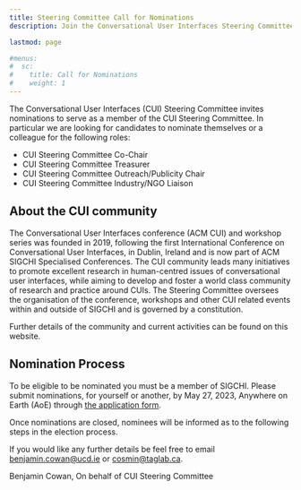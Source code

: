 ```yaml
---
title: Steering Committee Call for Nominations
description: Join the Conversational User Interfaces Steering Committee

lastmod: page

#menus:
#  sc:
#    title: Call for Nominations
#    weight: 1
---
```


The Conversational User Interfaces (CUI) Steering Committee invites nominations to serve as a member of the CUI Steering Committee. In particular we are looking for candidates to nominate themselves or a colleague for the following roles:

* CUI Steering Committee Co-Chair
* CUI Steering Committee Treasurer
* CUI Steering Committee Outreach/Publicity Chair
* CUI Steering Committee Industry/NGO Liaison

## About the CUI community

The Conversational User Interfaces conference (ACM CUI) and workshop series was founded in 2019, following the first International Conference on Conversational User Interfaces, in Dublin, Ireland and is now part of ACM SIGCHI Specialised Conferences.  The CUI community leads many initiatives to promote excellent research in human-centred issues of conversational user interfaces, while aiming to develop and foster a world class community of research and practice around CUIs. The Steering Committee oversees the organisation of the conference, workshops and other CUI related events within and outside of SIGCHI and is governed by a constitution.

Further details of the community and current activities can be found on this website.

## Nomination Process
To be eligible to be nominated you must be a member of SIGCHI. Please submit nominations, for yourself or another, by May 27, 2023, Anywhere on Earth (AoE) through <a href="https://forms.gle/jYhVcXGdLVk9PkFv6">the application form</a>.

Once nominations are closed, nominees will be informed as to the following steps in the election process.

If you would like any further details be feel free to email <a href="mailto:benjamin.cowan@ucd.ie">benjamin.cowan@ucd.ie</a> or <a href="mailto:cosmin@taglab.ca">cosmin@taglab.ca</a>.

Benjamin Cowan,
On behalf of CUI Steering Committee

